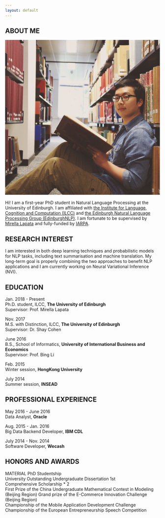 ```yaml
---
layout: default
---
```


## ABOUT ME

<img class="profile-picture" src="photo.JPG">

Hi! I am a first-year PhD student in Natural Language Processing at the University of Edinburgh. I am affiliated with [the Institute for Language, Cognition and Computation (ILCC)](http://web.inf.ed.ac.uk/ilcc) and [the Edinburgh Natural Language Processing Group (EdinburghNLP)](http://edinburghnlp.inf.ed.ac.uk/). I am fortunate to be supervised by [Mirella Lapata](http://homepages.inf.ed.ac.uk/mlap/) and fully-funded by [IARPA](https://www.iarpa.gov/).


## RESEARCH INTEREST

I am interested in both deep learning techniques and probabilistic models for NLP tasks, including text summarisation and machine translation. My long-term goal is properly combining the two approaches to benefit NLP applications and I am currently working on Neural Variational Inference (NVI).

## EDUCATION

Jan. 2018 - Present  
Ph.D. student, ILCC, **The University of Edinburgh**  
Supervisor: Prof. Mirella Lapata

Nov. 2017  
M.S. with Distinction, ILCC, **The University of Edinburgh**  
Supervisor: Dr. Shay Cohen

June 2016  
B.S., School of Informatics, **University of International Business and Economics**  
Supervisor: Prof. Bing Li

Feb. 2015  
Winter session, **HongKong University**

July 2014  
Summer session, **INSEAD**


## PROFESSIONAL EXPERIENCE

May 2016 - June 2016  
Data Analyst, **Oracle**

Aug. 2015 - Jan. 2016  
Big Data Backend Developer, **IBM CDL**

July 2014 - Nov. 2014  
Software Developer, **Wecash**

## HONORS AND AWARDS
MATERIAL PhD Studentship  
University Outstanding Undergraduate Dissertation 1st  
Comprehensive Scholarship \* 2  
First Prize of the China Undergraduate Mathematical Contest in Modeling (Beijing Region) 
Grand prize of the E-Commerce Innovation Challenge (Beijing Region)       
Championship of the Mobile Application Development Challenge  
Championship of the European Entrepreneurship Speech Competition  
&nbsp;&nbsp;
&nbsp;&nbsp;
&nbsp;&nbsp;